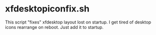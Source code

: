 # xfdesktopiconfix.sh
This script "fixes" xfdesktop layout lost on startup.
I get tired of desktop icons rearrange on reboot.
Just add it to startup.

